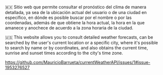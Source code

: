 🇲🇽 Sitio web que permite consultar el pronóstico del clima de manera detallada, ya sea de la ubicación actual del usuario o de una ciudad en específico, en dónde es posible 
   buscar por el nombre o por las coordenadas, además de que obtiene la hora actual, la hora en la que amanece y anochece de acuerdo a la zona horaria de la ciudad.

🇺🇸 This website allows you to consult detailed weather forecasts, can be searched by the user's current location or a specific city, where it's possible to search by name or 
   by coordinates, and also obtains the current time, sunrise and sunset times according to the city's time zone.

https://github.com/MauricioBarrueta/currentWeatherAPI/issues/1#issue-1953276527
